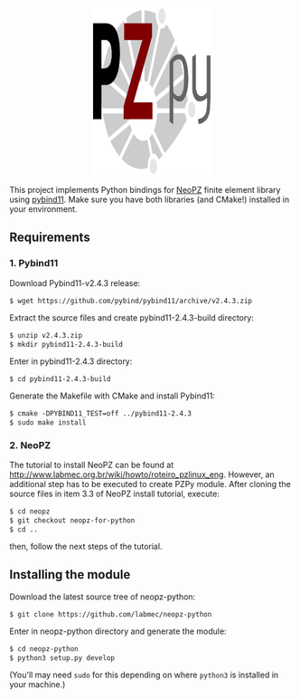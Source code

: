 <p align="center"> 
    <img src="https://github.com/labmec/neopz-python/blob/master/graphics/pzpy_logo.svg" data-canonical-src="https://github.com/labmec/neopz-python/blob/master/graphics/pzpy_logo.svg" width="210" height="297" />

</p>

This project implements Python bindings for [NeoPZ](https://github.com/labmec/neopz) finite element library using [pybind11](https://github.com/pybind/pybind11).
Make sure you have both libraries (and CMake!) installed in your environment.

## Requirements

### 1. Pybind11
Download Pybind11-v2.4.3 release:
```
$ wget https://github.com/pybind/pybind11/archive/v2.4.3.zip
```
Extract the source files and create pybind11-2.4.3-build directory:
```
$ unzip v2.4.3.zip
$ mkdir pybind11-2.4.3-build
```
Enter in pybind11-2.4.3 directory:
```
$ cd pybind11-2.4.3-build
```
Generate the Makefile with CMake and install Pybind11:
```
$ cmake -DPYBIND11_TEST=off ../pybind11-2.4.3
$ sudo make install
```

### 2. NeoPZ

The tutorial to install NeoPZ can be found at http://www.labmec.org.br/wiki/howto/roteiro_pzlinux_eng. However, an additional step has to be executed to create PZPy module. After cloning the source files in item 3.3 of NeoPZ install tutorial, execute:

```
$ cd neopz
$ git checkout neopz-for-python
$ cd ..
```
then, follow the next steps of the tutorial.


## Installing the module

Download the latest source tree of neopz-python:
```
$ git clone https://github.com/labmec/neopz-python
```
Enter in neopz-python directory and generate the module:
```
$ cd neopz-python
$ python3 setup.py develop
```
(You'll may need `sudo` for this depending on where `python3` is installed in your machine.)
